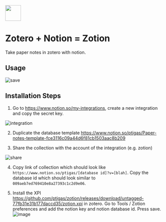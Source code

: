 <img src="https://user-images.githubusercontent.com/208803/131545988-e837e2c2-fd74-4e4c-ba46-6cc28fbdcb6a.png" width="50" height="50"> 

# Zotero + Notion = Zotion

Take paper notes in zotero with notion.

## Usage

![save](https://user-images.githubusercontent.com/208803/131544124-90af44ef-f0e2-43ef-b1b2-bef3002fe1af.gif)

## Installation Steps

1. Go to https://www.notion.so/my-integrations, create a new integration and copy the secret key.

![integration](https://user-images.githubusercontent.com/208803/131152023-d9dce5e9-0fab-453e-a5d3-40546f839911.gif)

2. Duplicate the database template https://www.notion.so/ptigas/Paper-notes-template-fce3116c09a44d6f81cb1503aac8b209

3. Share the collection with the account of the integration (e.g. zotion)

![share](https://user-images.githubusercontent.com/208803/131152580-9fb7df5d-3d01-4507-bc7b-fc29ea86b085.gif)

4. Copy link of collection which should look like `https://www.notion.so/ptigas/[database id]?v=[blah]`. Copy the database id which should look similar to `009aeb7ed769410e8a27393c1c2d9e06`.

5. Install the XPI https://github.com/ptigas/zotion/releases/download/untagged-77fb31e31b177daccd35/zotion.xpi in zotero. Go to Tools / Zotion preferences and add the notion key and notion database id. Press save.  
![image](https://user-images.githubusercontent.com/208803/131150763-25f02302-cb20-4e06-9b56-4c54ba4d92dc.png)

